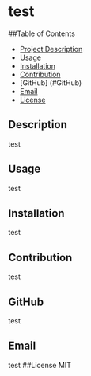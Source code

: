 
# test

 ##Table of Contents
 - [Project Description](#Description)
 - [Usage](#Usage)
 - [Installation](#Installation)
 - [Contribution](#Contribution)
 - [GitHub] (#GitHub)
 - [Email](#Email)
 - [License](#License)
  
## Description
test
## Usage
test
## Installation
test
## Contribution
test
## GitHub
test
## Email
test
##License
MIT
 
